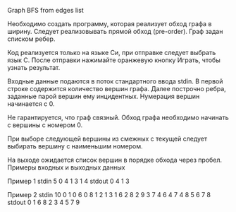 Graph BFS from edges list

Необходимо создать программу, которая реализует обход графа в ширину. Следует реализовывать
прямой обход (pre-order). Граф задан списком ребер.

Код реализуется только на языке Си, при отправке следует выбрать язык С.
После отправки нажимайте оранжевую кнопку Играть, чтобы узнать результат.

Входные данные подаются в поток стандартного ввода stdin. В первой строке содержится
количество вершин графа. Далее построчно ребра, заданные парой вершин ему инцидентных.
Нумерация вершин начинается с 0.

Не гарантируется, что граф связный.
Обход графа необходимо начинать с вершины с номером 0.

При выборе следующей вершины из смежных с текущей следует выбирать вершину с наименьшим
номером.

На выходе ожидается список вершин в порядке обхода через пробел.
Примеры входных и выходных данных

Пример 1
stdin
5
0 4
1 3
1 4
stdout
0 4 1 3

Пример 2
stdin
10
0 1
0 6
0 8
1 2
1 3
1 6
2 8
2 9
3 7
4 6
4 7
4 8
5 6
7 8
stdout
0 1 6 8 2 3 4 5 7 9